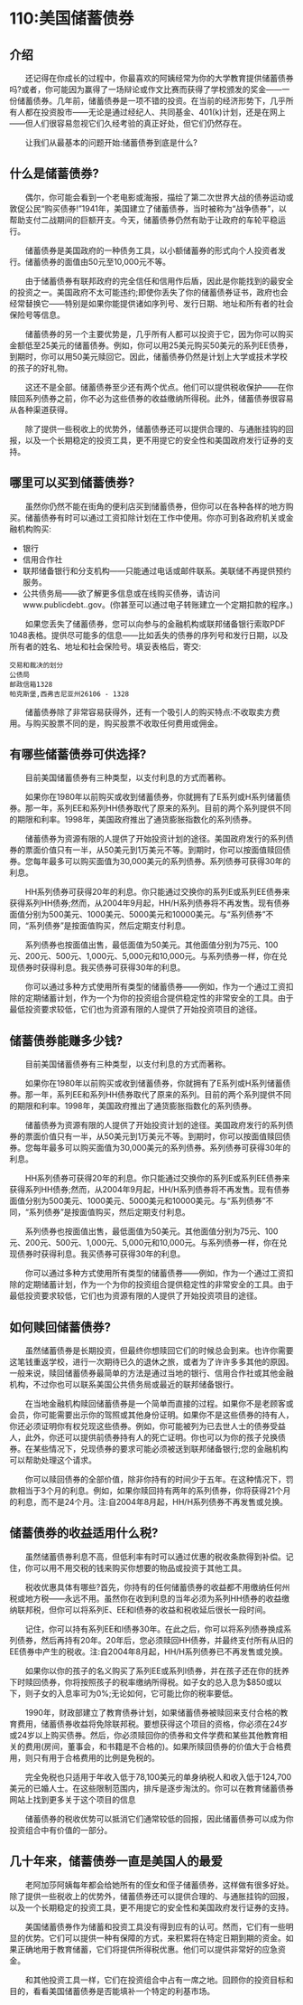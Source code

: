 # 110:美国储蓄债券
## 介绍

　　还记得在你成长的过程中，你最喜欢的阿姨经常为你的大学教育提供储蓄债券吗?或者，你可能因为赢得了一场辩论或作文比赛而获得了学校颁发的奖金——一份储蓄债券。几年前，储蓄债券是一项不错的投资。在当前的经济形势下，几乎所有人都在投资股市——无论是通过经纪人、共同基金、401(k)计划，还是在网上——但人们很容易忽视它们久经考验的真正好处，但它们仍然存在。

　　让我们从最基本的问题开始:储蓄债券到底是什么?

## 什么是储蓄债券?

　　偶尔，你可能会看到一个老电影或海报，描绘了第二次世界大战的债券运动或敦促公民“购买债券!”1941年，美国建立了储蓄债券，当时被称为“战争债券”，以帮助支付二战期间的巨额开支。今天，储蓄债券仍然有助于让政府的车轮平稳运行。

　　储蓄债券是美国政府的一种债务工具，以小额储蓄券的形式向个人投资者发行。储蓄债券的面值由50元至10,000元不等。

　　由于储蓄债券有联邦政府的完全信任和信用作后盾，因此是你能找到的最安全的投资之一。美国政府不太可能违约;即使你丢失了你的储蓄债券证书，政府也会经常替换它——特别是如果你能提供诸如序列号、发行日期、地址和所有者的社会保险号等信息。

　　储蓄债券的另一个主要优势是，几乎所有人都可以投资于它，因为你可以购买金额低至25美元的储蓄债券。例如，你可以用25美元购买50美元的系列EE债券，到期时，你可以用50美元赎回它。因此，储蓄债券仍然是计划上大学或技术学校的孩子的好礼物。

　　这还不是全部。储蓄债券至少还有两个优点。他们可以提供税收保护——在你赎回系列债券之前，你不必为这些债券的收益缴纳所得税。此外，储蓄债券很容易从各种渠道获得。

　　除了提供一些税收上的优势外，储蓄债券还可以提供合理的、与通胀挂钩的回报，以及一个长期稳定的投资工具，更不用提它的安全性和美国政府发行证券的支持。

## 哪里可以买到储蓄债券?

　　虽然你仍然不能在街角的便利店买到储蓄债券，但你可以在各种各样的地方购买。储蓄债券有时可以通过工资扣除计划在工作中使用。你亦可到各政府机关或金融机构购买:

* 银行
* 信用合作社
* 联邦储备银行和分支机构——只能通过电话或邮件联系。美联储不再提供预约服务。
* 公共债务局——欲了解更多信息或在线购买债券，请访问www.publicdebt..gov。(你甚至可以通过电子转账建立一个定期扣款的程序。)

　　如果您丢失了储蓄债券，您可以向参与的金融机构或联邦储备银行索取PDF 1048表格。提供尽可能多的信息——比如丢失的债券的序列号和发行日期，以及所有者的姓名、地址和社会保险号。填妥表格后，寄交:

```
交易和裁决的划分
公债局
邮政信箱1328
帕克斯堡,西弗吉尼亚州26106 - 1328
```

　　储蓄债券除了非常容易获得外，还有一个吸引人的购买特点:不收取卖方费用。与购买股票不同的是，购买股票不收取任何费用或佣金。

## 有哪些储蓄债券可供选择?

　　目前美国储蓄债券有三种类型，以支付利息的方式而著称。

　　如果你在1980年以前购买或收到储蓄债券，你就拥有了E系列或H系列储蓄债券。那一年，系列EE和系列HH债券取代了原来的系列。目前的两个系列提供不同的期限和利率。1998年，美国政府推出了通货膨胀指数化的系列债券。

　　储蓄债券为资源有限的人提供了开始投资计划的途径。美国政府发行的系列债券的票面价值只有一半，从50美元到1万美元不等。到期时，你可以按面值赎回债券。您每年最多可以购买面值为30,000美元的系列债券。系列债券可获得30年的利息。

　　HH系列债券可获得20年的利息。你只能通过交换你的系列E或系列EE债券来获得系列HH债券;然而，从2004年9月起，HH/H系列债券将不再发售。现有债券面值分别为500美元、1000美元、5000美元和10000美元。与“系列债券”不同，“系列债券”是按面值购买，然后定期支付利息。

　　系列债券也按面值出售，最低面值为50美元。其他面值分别为75元、100元、200元、500元、1,000元、5,000元和10,000元。与系列债券一样，你在兑现债券时获得利息。我买债券可获得30年的利息。

　　你可以通过多种方式使用所有类型的储蓄债券——例如，作为一个通过工资扣除的定期储蓄计划，作为一个为你的投资组合提供稳定性的非常安全的工具。由于最低投资要求较低，它们也为资源有限的人提供了开始投资项目的途径。

## 储蓄债券能赚多少钱?

　　目前美国储蓄债券有三种类型，以支付利息的方式而著称。

　　如果你在1980年以前购买或收到储蓄债券，你就拥有了E系列或H系列储蓄债券。那一年，系列EE和系列HH债券取代了原来的系列。目前的两个系列提供不同的期限和利率。1998年，美国政府推出了通货膨胀指数化的系列债券。

　　储蓄债券为资源有限的人提供了开始投资计划的途径。美国政府发行的系列债券的票面价值只有一半，从50美元到1万美元不等。到期时，你可以按面值赎回债券。您每年最多可以购买面值为30,000美元的系列债券。系列债券可获得30年的利息。

　　HH系列债券可获得20年的利息。你只能通过交换你的系列E或系列EE债券来获得系列HH债券;然而，从2004年9月起，HH/H系列债券将不再发售。现有债券面值分别为500美元、1000美元、5000美元和10000美元。与“系列债券”不同，“系列债券”是按面值购买，然后定期支付利息。

　　系列债券也按面值出售，最低面值为50美元。其他面值分别为75元、100元、200元、500元、1,000元、5,000元和10,000元。与系列债券一样，你在兑现债券时获得利息。我买债券可获得30年的利息。

　　你可以通过多种方式使用所有类型的储蓄债券——例如，作为一个通过工资扣除的定期储蓄计划，作为一个为你的投资组合提供稳定性的非常安全的工具。由于最低投资要求较低，它们也为资源有限的人提供了开始投资项目的途径。

## 如何赎回储蓄债券?

　　虽然储蓄债券是长期投资，但最终你想赎回它们的时候总会到来。也许你需要这笔钱重返学校，进行一次期待已久的退休之旅，或者为了许许多多其他的原因。一般来说，赎回储蓄债券最简单的方法是通过当地的银行、信用合作社或其他金融机构，不过你也可以联系美国公共债务局或最近的联邦储备银行。

　　在当地金融机构赎回储蓄债券是一个简单而直接的过程。如果你不是老顾客或会员，你可能需要出示你的驾照或其他身份证明。如果你不是这些债券的持有人，你还必须证明你有权兑现这些债券。例如，你可能被列为已去世人士的债券受益人，此外，你还可以提供前债券持有人的死亡证明。你也可以为你的孩子兑换债券。在某些情况下，兑现债券的要求可能必须被送到联邦储备银行;您的金融机构可以帮助处理这个请求。

　　你可以赎回债券的全部价值，除非你持有的时间少于五年。在这种情况下，罚款相当于3个月的利息。例如，如果你赎回持有两年的系列债券，你将获得21个月的利息，而不是24个月。注:自2004年8月起，HH/H系列债券不再发售或兑换。

## 储蓄债券的收益适用什么税?

　　虽然储蓄债券利息不高，但低利率有时可以通过优惠的税收条款得到补偿。记住，你可以用不用交税的钱来购买你想要的物品或投资于其他工具。

　　税收优惠具体有哪些?首先，你持有的任何储蓄债券的收益都不用缴纳任何州税或地方税——永远不用。虽然你在收到利息的当年必须为系列HH债券的收益缴纳联邦税，但你可以将系列E、EE和I债券的收益和税收延后很长一段时间。

　　记住，你可以持有系列EE和I债券30年。在此之后，你可以将系列债券换成系列债券，然后再持有20年。20年后，您必须赎回HH债券，并最终支付所有从旧的EE债券中产生的税收。注:自2004年8月起，HH/H系列债券已不再发售或兑换。

　　如果你以你的孩子的名义购买了系列EE或系列I债券，并在孩子还在你的抚养下时赎回债券，你将按照孩子的税率缴纳所得税。如子女的总入息为$850或以下，则子女的入息率可为0%;无论如何，它可能比你的税率要低。

　　1990年，财政部建立了教育债券计划，如果储蓄债券被赎回来支付合格的教育费用，储蓄债券收益将免除联邦税。要想获得这个项目的资格，你必须在24岁或24岁以上购买债券。然后，你必须赎回你的债券和文件学费和某些其他教育相关的费用(房间，董事会，和书籍是不合格的)。如果所赎回债券的价值大于合格费用，则只有用于合格费用的比例是免税的。

　　完全免税也只适用于年收入低于78,100美元的单身纳税人和收入低于124,700美元的已婚人士。在这些限制范围内，排斥是逐步淘汰的。你可以在教育储蓄债券网站上找到更多关于这个项目的信息

　　储蓄债券的税收优势可以抵消它们通常较低的回报，因此储蓄债券可以成为你投资组合中有价值的一部分。

## 几十年来，储蓄债券一直是美国人的最爱

　　老阿加莎阿姨每年都会给她所有的侄女和侄子储蓄债券，这样做有很多好处。除了提供一些税收上的优势外，储蓄债券还可以提供合理的、与通胀挂钩的回报，以及一个长期稳定的投资工具，更不用提它的安全性和美国政府发行证券的支持。

　　美国储蓄债券作为储蓄和投资工具没有得到应有的认可。然而，它们有一些明显的优势。它们可以提供一种有保障的方式，来积累将在特定日期到期的资金。如果正确地用于教育储蓄，它们将提供所得税优惠。他们可以提供非常好的应急资金。

　　和其他投资工具一样，它们在投资组合中占有一席之地。回顾你的投资目标和目的，看看美国储蓄债券是否能填补一个特定的利基市场。
